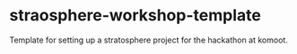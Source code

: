 straosphere-workshop-template
=============================

Template for setting up a stratosphere project for the hackathon at komoot.

